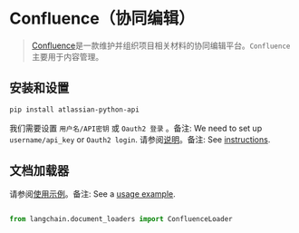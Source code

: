 # Confluence（协同编辑）

>[Confluence](https://www.atlassian.com/software/confluence)是一款维护并组织项目相关材料的协同编辑平台。`Confluence`主要用于内容管理。


## 安装和设置

```bash
pip install atlassian-python-api

```


我们需要设置 `用户名/API密钥` 或 `Oauth2 登录` 。备注: We need to set up `username/api_key` or `Oauth2 login`. 
请参阅[说明](https://support.atlassian.com/atlassian-account/docs/manage-api-tokens-for-your-atlassian-account/)。备注: See [instructions](https://support.atlassian.com/atlassian-account/docs/manage-api-tokens-for-your-atlassian-account/).


## 文档加载器

请参阅[使用示例](../modules/indexes/document_loaders/examples/confluence.ipynb)。备注: See a [usage example](../modules/indexes/document_loaders/examples/confluence.ipynb).

```python

from langchain.document_loaders import ConfluenceLoader

```

